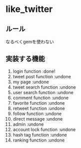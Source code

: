 # like_twitter

## ルール
なるべくgemを使わない

## 実装する機能
1.  login function        :done!
2.  tweet post function   :undone
3.  my page               :undone
4.  tweet search function :undone
5.  user search function  :undone
6.  comment function      :undone
7.  favorite function     :undone
8.  retweet function      :undone
9.  follow function       :undone
10. direct message        :undone
11. admin                 :undone
12. account lock function :undone
13. hash tag function     :undone
14. ranking function      :undone
